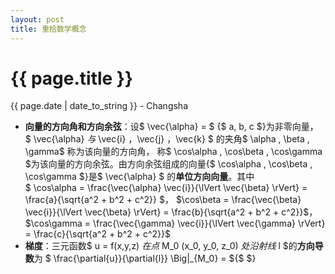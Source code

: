 ```yaml
---
layout: post
title: 重拾数学概念
---
```


{{ page.title }}
================

<p class="meta">{{ page.date | date_to_string }} - Changsha</p>

+ **向量的方向角和方向余弦**：设$ \vec{\alpha} = $ {$ a, b, c $}为非零向量， $ \vec{\alpha} $与$ \vec{i} ，\vec{j} ，\vec{k} $ 的夹角$ \alpha , \beta , \gamma$ 称为该向量的方向角，
称$ \cos\alpha , \cos\beta , \cos\gamma $为该向量的方向余弦。由方向余弦组成的向量{$ \cos\alpha , \cos\beta , \cos\gamma $}是$ \vec{\alpha} $ 的**单位方向向量**。其中  
$ \cos\alpha = \frac{\vec{\alpha}  \vec{i}}{\lVert \vec{\beta} \rVert} = \frac{a}{\sqrt{a^2 + b^2 + c^2}} $，
$\cos\beta = \frac{\vec{\beta}  \vec{i}}{\lVert \vec{\beta} \rVert} = \frac{b}{\sqrt{a^2 + b^2 + c^2}}$，
$\cos\gamma = \frac{\vec{\gamma}  \vec{i}}{\lVert \vec{\gamma} \rVert} = \frac{c}{\sqrt{a^2 + b^2 + c^2}}$
+ **梯度**：三元函数$ u = f(x,y,z) $在点$ M_0 (x_0, y_0, z_0) $处沿射线$ l $的**方向导数**为
$ \frac{\partial{u}}{\partial{l}} \Big|_{M_0} = ${$  $}